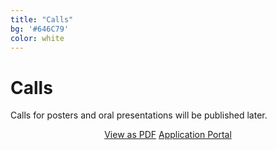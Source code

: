 ```yaml
---
title: "Calls"
bg: '#646C79'
color: white
---
```

# Calls

Calls for posters and oral presentations will be published later.

<div align="center">
<a href="docs/xxx.pdf" class="btn vspace btn-dark btn-lg mr-1" role="button">View as PDF</a>
<a href="https://docs.google.com/forms/d/e/1FAIpQLSelUYP4soZoXnQ5nTyGOUSD9vPDzPeWbFvYKkJEw3qdN_33cQ/viewform?usp=pp_url" class="btn vspace btn-success btn-lg mr-1" role="button"><i class="fa fa-arrow-right" aria-hidden="true"></i> Application Portal</a>
</div>
